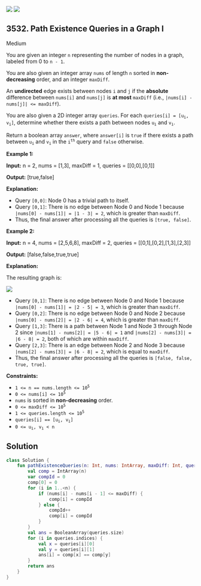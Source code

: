 [![](https://img.shields.io/github/stars/javadev/LeetCode-in-Kotlin?label=Stars&style=flat-square)](https://github.com/javadev/LeetCode-in-Kotlin)
[![](https://img.shields.io/github/forks/javadev/LeetCode-in-Kotlin?label=Fork%20me%20on%20GitHub%20&style=flat-square)](https://github.com/javadev/LeetCode-in-Kotlin/fork)

## 3532\. Path Existence Queries in a Graph I

Medium

You are given an integer `n` representing the number of nodes in a graph, labeled from 0 to `n - 1`.

You are also given an integer array `nums` of length `n` sorted in **non-decreasing** order, and an integer `maxDiff`.

An **undirected** edge exists between nodes `i` and `j` if the **absolute** difference between `nums[i]` and `nums[j]` is **at most** `maxDiff` (i.e., `|nums[i] - nums[j]| <= maxDiff`).

You are also given a 2D integer array `queries`. For each <code>queries[i] = [u<sub>i</sub>, v<sub>i</sub>]</code>, determine whether there exists a path between nodes <code>u<sub>i</sub></code> and <code>v<sub>i</sub></code>.

Return a boolean array `answer`, where `answer[i]` is `true` if there exists a path between <code>u<sub>i</sub></code> and <code>v<sub>i</sub></code> in the <code>i<sup>th</sup></code> query and `false` otherwise.

**Example 1:**

**Input:** n = 2, nums = [1,3], maxDiff = 1, queries = \[\[0,0],[0,1]]

**Output:** [true,false]

**Explanation:**

*   Query `[0,0]`: Node 0 has a trivial path to itself.
*   Query `[0,1]`: There is no edge between Node 0 and Node 1 because `|nums[0] - nums[1]| = |1 - 3| = 2`, which is greater than `maxDiff`.
*   Thus, the final answer after processing all the queries is `[true, false]`.

**Example 2:**

**Input:** n = 4, nums = [2,5,6,8], maxDiff = 2, queries = \[\[0,1],[0,2],[1,3],[2,3]]

**Output:** [false,false,true,true]

**Explanation:**

The resulting graph is:

![](https://assets.leetcode.com/uploads/2025/03/25/screenshot-2025-03-26-at-122249.png)

*   Query `[0,1]`: There is no edge between Node 0 and Node 1 because `|nums[0] - nums[1]| = |2 - 5| = 3`, which is greater than `maxDiff`.
*   Query `[0,2]`: There is no edge between Node 0 and Node 2 because `|nums[0] - nums[2]| = |2 - 6| = 4`, which is greater than `maxDiff`.
*   Query `[1,3]`: There is a path between Node 1 and Node 3 through Node 2 since `|nums[1] - nums[2]| = |5 - 6| = 1` and `|nums[2] - nums[3]| = |6 - 8| = 2`, both of which are within `maxDiff`.
*   Query `[2,3]`: There is an edge between Node 2 and Node 3 because `|nums[2] - nums[3]| = |6 - 8| = 2`, which is equal to `maxDiff`.
*   Thus, the final answer after processing all the queries is `[false, false, true, true]`.

**Constraints:**

*   <code>1 <= n == nums.length <= 10<sup>5</sup></code>
*   <code>0 <= nums[i] <= 10<sup>5</sup></code>
*   `nums` is sorted in **non-decreasing** order.
*   <code>0 <= maxDiff <= 10<sup>5</sup></code>
*   <code>1 <= queries.length <= 10<sup>5</sup></code>
*   <code>queries[i] == [u<sub>i</sub>, v<sub>i</sub>]</code>
*   <code>0 <= u<sub>i</sub>, v<sub>i</sub> < n</code>

## Solution

```kotlin
class Solution {
    fun pathExistenceQueries(n: Int, nums: IntArray, maxDiff: Int, queries: Array<IntArray>): BooleanArray {
        val comp = IntArray(n)
        var compId = 0
        comp[0] = 0
        for (i in 1..<n) {
            if (nums[i] - nums[i - 1] <= maxDiff) {
                comp[i] = compId
            } else {
                compId++
                comp[i] = compId
            }
        }
        val ans = BooleanArray(queries.size)
        for (i in queries.indices) {
            val x = queries[i][0]
            val y = queries[i][1]
            ans[i] = comp[x] == comp[y]
        }
        return ans
    }
}
```